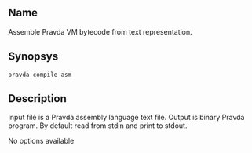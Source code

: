 ## Name
Assemble Pravda VM bytecode from text representation.

## Synopsys
```
pravda compile asm
```

## Description

Input file is a Pravda assembly language text file. Output is binary Pravda
program. By default read from stdin and print to stdout.
            
No options available
